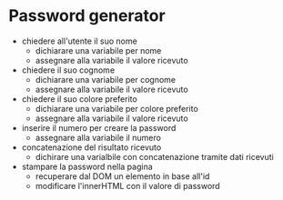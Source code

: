 # Password generator

- chiedere all'utente il suo nome
    - dichiarare una variabile per nome
    - assegnare alla variabile il valore ricevuto
- chiedere il suo cognome
    - dichiarare una variabile per cognome
    - assegnare alla variabile il valore ricevuto
- chiedere il suo colore preferito
    - dichiarare una variabile per colore preferito
    - assegnare alla variabile il valore ricevuto
- inserire il numero per creare la password
    - assegnare alla variabile il numero
- concatenazione del risultato ricevuto
    - dichirare una varialbile con concatenazione tramite dati ricevuti
- stampare la password nella pagina
    - recuperare dal DOM un elemento in base all'id
    - modificare l'innerHTML con il valore di password
